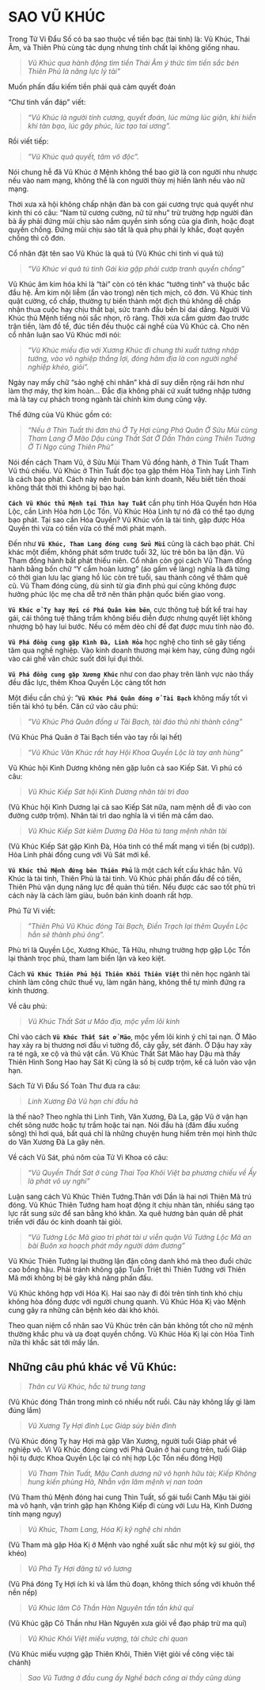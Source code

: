 # SAO VŨ KHÚC

Trong Tử Vi Đẩu Số có ba sao thuộc về tiền bạc (tài tinh) là: Vũ Khúc, Thái Âm, và Thiên Phủ cùng tác dụng nhưng tính chất lại không giống nhau.

> *Vũ Khúc qua hành động tìm tiền*
> *Thái Âm ý thức tìm tiền sắc bén*
> *Thiên Phủ là năng lực lý tài”*

Muốn phấn đấu kiếm tiền phải quả cảm quyết đoán

“Chư tinh vấn đáp” viết:

> *“Vũ Khúc là người tính cương, quyết đoán, lúc mừng lúc giận, khi hiền khi tàn bạo, lúc gây phúc, lúc tạo tai ương”.*

Rồi viết tiếp:

> *”Vũ Khúc quả quyết, tâm vô độc”.*

Nói chung hễ đã Vũ Khúc ở Mệnh không thể bao giờ là con người nhu nhược nếu vào nam mạng, không thể là con người thùy mị hiền lành nếu vào nữ mạng.

Thời xưa xã hội không chấp nhận đàn bà con gái cương trực quả quyết như kinh thi có câu: “Nam tử cương cường, nữ tử nhu” trừ trường hợp người đàn bà ấy phải đứng mũi chịu sào nắm quyền sinh sống của gia đình, hoặc đoạt quyền chồng. Đứng mũi chịu sào tất là quả phụ phải ly khắc, đoạt quyền chồng thì cô đơn.

Cổ nhân đặt tên sao Vũ Khúc là quả tú (Vũ Khúc chi tinh vi quả tú)

> *“Vũ Khúc vi quả tú tinh*
> *Gái kia gặp phải cướp tranh quyền chồng”*

Vũ Khúc âm kim hóa khi là “tài” còn có tên khác “tướng tinh” và thuộc bắc đẩu hệ. Âm kim nội liễm (ẩn vào trong) nên tịch mịch, cô đơn. Vũ Khúc tính quật cường, cố chấp, thường tự biến thành một địch thủ không dễ chấp nhận thua cuộc hay chịu thất bại, sức tranh đấu bền bỉ dai dẳng. Người Vũ Khúc thủ Mệnh tiếng nói sắc nhọn, rõ ràng. Thời xưa cầm gươm đao trước trận tiền, làm đồ tể, đúc tiền đều thuộc cái nghề của Vũ Khúc cả. Cho nên cổ nhân luận sao Vũ Khúc mới nói: 

> *“Vũ Khúc miếu địa với Xương Khúc đi chung thì xuất tướng nhập tướng, vào võ nghiệp thắng lợi, đóng hãm địa là con người nghề nghiệp khéo, giỏi”.*

Ngày nay mấy chữ “sảo nghệ chi nhân” khả dĩ suy diễn rộng rãi hơn như làm thợ máy, thợ kim hoàn… Đắc địa không phải cứ xuất tướng nhập tướng mà là tay cự phách trong ngành tài chính kim dung cũng vậy.

Thế đứng của Vũ Khúc gồm có:

> *“Nếu ở Thìn Tuất thì đơn thủ*
> *Ở Tỵ Hợi cùng Phá Quân*
> *Ở Sửu Mùi cùng Tham Lang*
> *Ở Mão Dậu cùng Thất Sát*
> *Ở Dần Thân cùng Thiên Tướng*
> *Ở Tí Ngọ cùng Thiên Phủ”*

Nói đến cách Tham Vũ, ở Sửu Mùi Tham Vũ đồng hành, ở Thìn Tuất Tham Vũ thủ chiếu. Vũ Khúc ở Thìn Tuất độc tọa gặp thêm Hỏa Tinh hay Linh Tinh là cách bạo phát. Cách này nên buôn bán kinh doanh, Nếu biết tiến thoái không thất thời thì không bị bạo hại.

**`Cách Vũ Khúc thủ Mệnh tại Thìn hay Tuất`** cần phụ tinh Hóa Quyền hơn Hóa Lộc, cần Linh Hỏa hơn Lộc Tồn. Vũ Khúc Hỏa Linh tự nó đã có thể tạo dựng bạo phát. Tại sao cần Hóa Quyền? Vũ Khúc vốn là tài tinh, gặp được Hóa Quyền thì vừa có tiền vừa có thế mới phát mạnh.

Đến như **`Vũ Khúc, Tham Lang đóng cung Sửu Mùi`** cũng là cách bạo phát. Chỉ khác một điểm, không phát sớm trước tuổi 32, lúc trẻ bôn ba lận đận. Vũ Tham đồng hành bất phát thiếu niên. Cổ nhân còn gọi cách Vũ Tham đồng hành bằng bốn chữ “Y cẩm hoàn lương” (áo gấm về làng) nghĩa là đã từng có thời gian lưu lạc giang hồ lúc còn trẻ tuổi, sau thành công về thăm quê cũ. Vũ Tham đóng cùng, dù sinh từ gia đình phú quí cũng không được hưởng phúc lộc mẹ cha dễ trở nên thân phận quốc biến giao vong.

**`Vũ Khúc ở Tỵ hay Hợi có Phá Quân kèm bên`**, cực thông tuệ bất kể trai hay gái, cái thông tuệ thăng trầm không biểu diễn được nhưng quyết liệt không nhượng bộ hay lui bước. Nếu có mềm dẻo chỉ để đạt được mưu tính nào đó.

**`Vũ Phá đồng cung gặp Kình Đà, Linh Hỏa`** học nghệ cho tinh sẽ gây tiếng tăm qua nghề nghiệp. Vào kinh doanh thương mại kém hay, cũng đứng ngồi vào cái ghế văn chức suốt đời lụi đụi thôi.

**`Vũ Phá đồng cung gặp Xương Khúc`** như con dao phay trên lãnh vực nào thấy đều đắc lực, thêm Khoa Quyền Lộc càng tốt hơn

Một điều cần chú ý: ”**`Vũ Khúc Phá Quân đóng ở Tài Bạch`** không mấy tốt vì tiền tài khó tụ bền. Căn cứ vào câu phú:

> *”Vũ Khúc Phá Quân đồng ư Tài Bạch, tài đáo thủ nhi thành công”*

(Vũ Khúc Phá Quân ở Tài Bạch tiền vào tay rồi lại hết)

> *“Vũ Khúc Văn Khúc rất hay*
> *Hội Khoa Quyền Lộc là tay anh hùng”*

Vũ Khúc hội Kình Dương không nên gặp luôn cả sao Kiếp Sát. Vì phú có câu: 

> *Vũ Khúc Kiếp Sát hội Kình Dương nhân tài trì đao*

(Vũ Khúc hội Kình Dương lại cả sao Kiếp Sát nữa, nam mệnh dễ đi vào con đường cướp trộm). Nhân tài trì dao nghĩa là vì tiền mà cầm dao. 

> *Vũ Khúc Kiếp Sát kiêm Dương Đà Hỏa tú tang mệnh nhân tài*

(Vũ Khúc Kiếp Sát gặp Kình Đà, Hỏa tinh có thể mất mạng vì tiền (bị cướp)). Hỏa Linh phải đồng cung với Vũ Sát mới kể.

**`Vũ Khúc thủ Mệnh đứng bên Thiên Phủ`** là một cách kết cấu khác hẳn. Vũ Khúc là tài tinh, Thiên Phủ là tài tinh. Vũ Khúc phải phấn đấu để có tiền, Thiên Phủ vận dụng năng lực để quản thủ tiền. Nếu được các sao tốt phù trì cách này là cách làm giàu, buôn bán kinh doanh rất hợp.

Phú Tử Vi viết:

> *”Thiên Phủ Vũ Khúc đóng Tài Bạch, Điền Trạch lại thêm Quyền Lộc hẳn sẽ thành phú ông”.*

Phù trì là Quyền Lộc, Xương Khúc, Tả Hữu, nhưng trường hợp gặp Lộc Tồn lại thành trọc phú, tham lam biển lận và keo kiệt.

Cách **`Vũ Khúc Thiên Phủ hội Thiên Khôi Thiên Việt`** thì nên học ngành tài chính làm công chức thuế vụ, làm ngân hàng, không thể tự mình đứng ra kinh thương.

Về câu phú: 

> *Vũ Khúc Thất Sát ư Mão địa, mộc yểm lôi kinh*

Chỉ vào cách **`Vũ Khúc Thất Sát ở Mão`**, mộc yểm lôi kinh ý chỉ tai nạn. Ở Mão hay xảy ra bị thương nơi đầu vì tường đổ, cây gẫy, sét đánh. Ở Dậu hay xảy ra té ngã, xe cộ và thú vật cắn. Vũ Khúc Thất Sát Mão hay Dậu mà thấy Thiên Hình Song Hao hay Sát Kị cũng là số bị cướp trộm, kể cả luôn vào vận hạn.

Sách Tử Vi Đẩu Số Toàn Thư đưa ra câu:

> *Linh Xương Đà Vũ hạn chí đầu hà*

là thế nào? Theo nghĩa thì Linh Tinh, Văn Xương, Đà La, gặp Vũ ở vận hạn chết sông nước hoặc tự trầm hoặc tai nạn. Nói đầu hà (đâm đầu xuống sông) thì hơi quá, bất quá chỉ là những chuyện hung hiểm trên mọi hình thức do Văn Xương Đà La gây nên.

Về cách Vũ Sát, phú nôm của Tử Vi Khoa có câu:

> *“Vũ Quyền Thất Sát ở cùng*
> *Thai Tọa Khôi Việt ba phương chiếu về*
> *Ấy là phát võ uy nghi”*

Luận sang cách Vũ Khúc Thiên Tướng.Thân với Dần là hai nơi Thiên Mã trú đóng. Vũ Khúc Thiên Tướng ham hoạt động ít chịu nhàn tản, nhiều sáng tạo lực rất sung sức để san bằng khó khăn. Xa quê hương bản quán dễ phát triển với đầu óc kinh doanh tài giỏi.

> *“Vũ Tướng Lộc Mã giao trì phát tài ư viễn quận*
> *Vũ Tướng Lộc Mã an bài*
> *Buôn xa hoạch phát mấy người dám đương”*

Vũ Khúc Thiên Tướng lại thường lận đận công danh khó mà theo đuổi chức cao bổng hậu. Phải tránh không gặp Tuần Triệt thì Thiên Tướng với Thiên Mã mới không bị bẻ gãy khả năng phấn đấu.

Vũ Khúc không hợp với Hóa Kị. Hai sao này đi đôi trên tính tình khó chịu không hòa đồng được với người chung quanh. Vũ Khúc Hóa Kị vào Mệnh cung gây ra những căn bệnh kéo dài khó khỏi.

Theo quan niệm cổ nhân sao Vũ Khúc trên căn bản không tốt cho nữ mệnh thường khắc phu và ưa đoạt quyền chồng. Vũ Khúc Hóa Kị lại còn Hỏa Tinh nữa thì khắc sát tới mấy lần.

## Những câu phú khác về Vũ Khúc:

> *Thân cư Vũ Khúc, hắc tử trung tang*

(Vũ Khúc đóng Thân trong mình có nhiều nốt ruồi. Câu này không lấy gì làm đúng lắm)

> *Vũ Xương Tỵ Hợi đinh*
> *Lục Giáp súy biên đình*

(Vũ Khúc đóng Tỵ hay Hợi mà gặp Văn Xương, người tuổi Giáp phát về nghiệp võ. Vì Vũ Khúc đóng cùng với Phá Quân ở hai cung trên, tuổi Giáp hội tụ được Khoa Quyền Lộc lại có nhị hợp Lộc Tồn nếu đóng Hợi)

> *Vũ Tham Thìn Tuất, Mậu Canh dương nữ vô hạnh hữu tài; Kiếp Không hung kiến phùng Hà, Nhẫn vận lâm mệnh vị nan toàn*

(Vũ Tham thủ Mệnh đóng hai cung Thìn Tuất, số gái tuổi Canh Mậu tài giỏi mà vô hạnh, vận trình gặp hạn Không Kiếp đi cùng với Lưu Hà, Kình Dương tính mạng nguy)

> *Vũ Khúc, Tham Lang, Hóa Kị kỹ nghệ chi nhân*

(Vũ Tham mà gặp Hóa Kị ở Mệnh vào nghề xuất sắc như một kỹ sư giỏi, thợ khéo)

> *Vũ Phá Tỵ Hợi đãng tử vô lương*

(Vũ Phá đóng Tỵ Hợi ích kỉ và lắm thủ đoạn, không thích sống với khuôn thể nền nếp)

> *Vũ Khúc lâm Cô Thần Hàn Nguyên tần tần khử quỉ*

(Vũ Khúc gặp Cô Thần như Hàn Nguyên xưa giỏi về đạo pháp trừ ma quỉ)

> *Vũ Khúc Khôi Việt miếu vượng, tài chức chi quan*

(Vũ Khúc miếu vượng gặp Thiên Khôi, Thiên Việt giỏi về công việc tài chánh)

> *Sao Vũ Tướng ở đầu cung ấy*
> *Nghề bách công ai thấy cũng dùng*